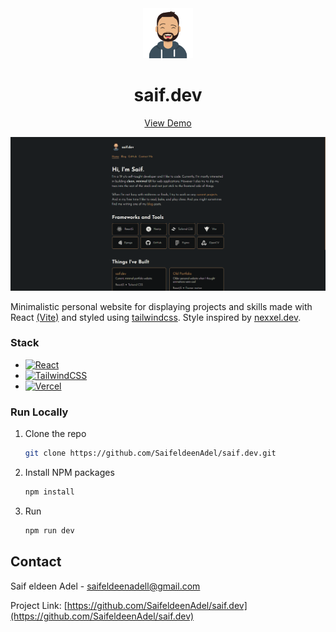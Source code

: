 <!-- PROJECT LOGO -->
<div align="center">
  <a href="">
    <img src="public/saif.png" alt="Logo" width="80" height="80">
  </a>

  <h1 align="center"><b>saif.dev</b></h1>

  <p align="center">
    <a href="https://saifdev.vercel.app">View Demo</a>
  </p>
</div>

<!-- ABOUT THE PROJECT -->

[![Product Name Screen Shot][product-screenshot]](https://saifdev.vercel.app)

Minimalistic personal website for displaying projects and skills made with React [(Vite)](https://vitejs.dev/) and styled using [tailwindcss](https://tailwindcss.com). Style inspired by [nexxel.dev](https://www.nexxel.dev/).

### Stack

-   [![React][React.js]](https://reactjs.org/)
-   [![TailwindCSS][Tailwind]](https://tailwindcss.com)
-   [![Vercel][Vercel]](https://vercel.com)

### Run Locally

1. Clone the repo
    ```sh
    git clone https://github.com/SaifeldeenAdel/saif.dev.git
    ```
2. Install NPM packages
    ```sh
    npm install
    ```
3. Run
    ```sh
    npm run dev
    ```

<!-- CONTACT -->

## Contact

Saif eldeen Adel - saifeldeenadell@gmail.com

Project Link: [https://github.com/SaifeldeenAdel/saif.dev](https://github.com/SaifeldeenAdel/saif.dev)

<!-- MARKDOWN LINKS & IMAGES -->
<!-- https://www.markdownguide.org/basic-syntax/#reference-style-links -->

[React.js]: https://img.shields.io/badge/React-20232A?style=for-the-badge&logo=react&logoColor=61DAFB
[Tailwind]: https://img.shields.io/badge/Tailwind_CSS-38B2AC?style=for-the-badge&logo=tailwind-css&logoColor=white
[Vercel]: https://img.shields.io/badge/Vercel-000000?style=for-the-badge&logo=vercel&logoColor=white
[product-screenshot]: public/screenshot.png
